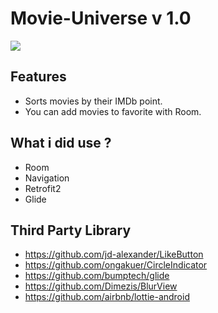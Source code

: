 # Movie-Universe v 1.0

![](https://media.giphy.com/media/9BmYdmjBmKW4d7mbmD/giphy.gif)



##   Features

- Sorts movies by their IMDb point.
- You can add movies to favorite with Room.

##   What i did use ?

- Room
- Navigation
- Retrofit2
- Glide

##   Third Party Library

- https://github.com/jd-alexander/LikeButton
- https://github.com/ongakuer/CircleIndicator
- https://github.com/bumptech/glide
- https://github.com/Dimezis/BlurView
- https://github.com/airbnb/lottie-android
